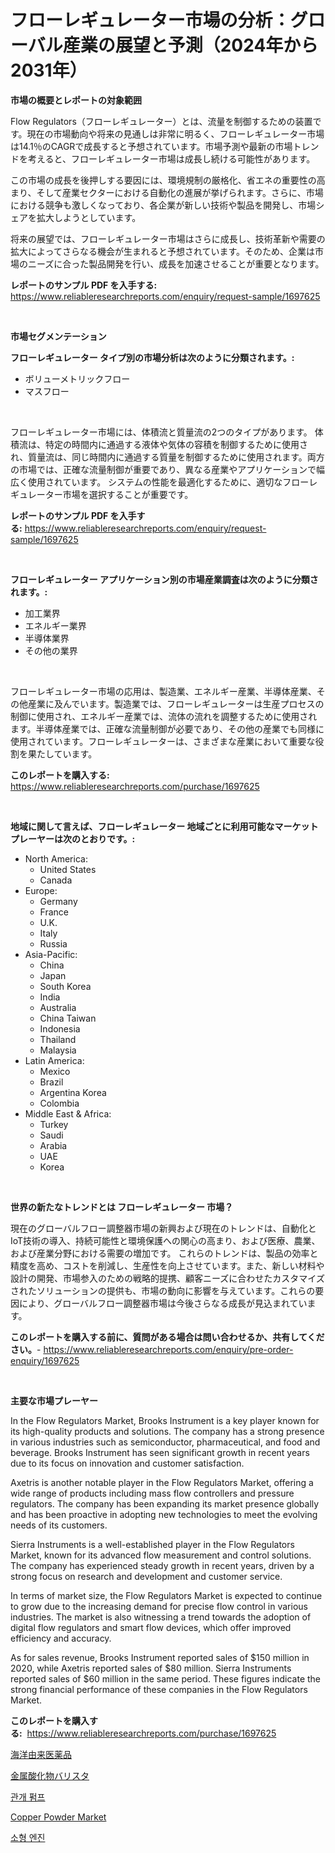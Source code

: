 <p><h1>フローレギュレーター市場の分析：グローバル産業の展望と予測（2024年から2031年）</h1></p><p><strong>市場の概要とレポートの対象範囲</strong></p>
<p><p>Flow Regulators（フローレギュレーター）とは、流量を制御するための装置です。現在の市場動向や将来の見通しは非常に明るく、フローレギュレーター市場は14.1％のCAGRで成長すると予想されています。市場予測や最新の市場トレンドを考えると、フローレギュレーター市場は成長し続ける可能性があります。</p><p>この市場の成長を後押しする要因には、環境規制の厳格化、省エネの重要性の高まり、そして産業セクターにおける自動化の進展が挙げられます。さらに、市場における競争も激しくなっており、各企業が新しい技術や製品を開発し、市場シェアを拡大しようとしています。</p><p>将来の展望では、フローレギュレーター市場はさらに成長し、技術革新や需要の拡大によってさらなる機会が生まれると予想されています。そのため、企業は市場のニーズに合った製品開発を行い、成長を加速させることが重要となります。</p></p>
<p><strong>レポートのサンプル PDF を入手する:</strong> <a href="https://www.reliableresearchreports.com/enquiry/request-sample/1697625">https://www.reliableresearchreports.com/enquiry/request-sample/1697625</a></p>
<p>&nbsp;</p>
<p><strong>市場セグメンテーション</strong></p>
<p><strong>フローレギュレーター タイプ別の市場分析は次のように分類されます。:</strong></p>
<p><ul><li>ボリューメトリックフロー</li><li>マスフロー</li></ul></p>
<p>&nbsp;</p>
<p><p>フローレギュレーター市場には、体積流と質量流の2つのタイプがあります。 体積流は、特定の時間内に通過する液体や気体の容積を制御するために使用され、質量流は、同じ時間内に通過する質量を制御するために使用されます。両方の市場では、正確な流量制御が重要であり、異なる産業やアプリケーションで幅広く使用されています。 システムの性能を最適化するために、適切なフローレギュレーター市場を選択することが重要です。</p></p>
<p><strong>レポートのサンプル PDF を入手する:</strong>&nbsp;<a href="https://www.reliableresearchreports.com/enquiry/request-sample/1697625">https://www.reliableresearchreports.com/enquiry/request-sample/1697625</a></p>
<p>&nbsp;</p>
<p><strong> フローレギュレーター アプリケーション別の市場産業調査は次のように分類されます。:</strong></p>
<p><ul><li>加工業界</li><li>エネルギー業界</li><li>半導体業界</li><li>その他の業界</li></ul></p>
<p>&nbsp;</p>
<p><p>フローレギュレーター市場の応用は、製造業、エネルギー産業、半導体産業、その他産業に及んでいます。製造業では、フローレギュレーターは生産プロセスの制御に使用され、エネルギー産業では、流体の流れを調整するために使用されます。半導体産業では、正確な流量制御が必要であり、その他の産業でも同様に使用されています。フローレギュレーターは、さまざまな産業において重要な役割を果たしています。</p></p>
<p><strong>このレポートを購入する:</strong>&nbsp; <a href="https://www.reliableresearchreports.com/purchase/1697625">https://www.reliableresearchreports.com/purchase/1697625</a></p>
<p>&nbsp;</p>
<p><strong>地域に関して言えば、フローレギュレーター 地域ごとに利用可能なマーケットプレーヤーは次のとおりです。:</strong></p>
<p><ul>
    <li>
        North America:
        <ul>
            <li>United States</li>
            <li>Canada</li>
        </ul>
    </li>
    <li>
        Europe:
        <ul>
            <li>Germany</li>
            <li>France</li>
            <li>U.K.</li>
            <li>Italy</li>
            <li>Russia</li>
        </ul>
    </li>
    <li>
        Asia-Pacific:
        <ul>
            <li>China</li>
            <li>Japan</li>
            <li>South Korea</li>
            <li>India</li>
            <li>Australia</li>
            <li>China Taiwan</li>
            <li>Indonesia</li>
            <li>Thailand</li>
            <li>Malaysia</li>
        </ul>
    </li>
    <li>
        Latin America:
        <ul>
            <li>Mexico</li>
            <li>Brazil</li>
            <li>Argentina Korea</li>
            <li>Colombia</li>
        </ul>
    </li>
    <li>
        Middle East & Africa:
        <ul>
            <li>Turkey</li>
            <li>Saudi</li>
            <li>Arabia</li>
            <li>UAE</li>
            <li>Korea</li>
        </ul>
    </li>
    </ul></p>
<p>&nbsp;</p>
<p><strong>世界の新たなトレンドとは フローレギュレーター 市場？</strong></p>
<p><p>現在のグローバルフロー調整器市場の新興および現在のトレンドは、自動化とIoT技術の導入、持続可能性と環境保護への関心の高まり、および医療、農業、および産業分野における需要の増加です。 これらのトレンドは、製品の効率と精度を高め、コストを削減し、生産性を向上させています。また、新しい材料や設計の開発、市場参入のための戦略的提携、顧客ニーズに合わせたカスタマイズされたソリューションの提供も、市場の動向に影響を与えています。これらの要因により、グローバルフロー調整器市場は今後さらなる成長が見込まれています。</p></p>
<p><strong>このレポートを購入する前に、質問がある場合は問い合わせるか、共有してください。</strong>- <a href="https://www.reliableresearchreports.com/enquiry/pre-order-enquiry/1697625">https://www.reliableresearchreports.com/enquiry/pre-order-enquiry/1697625</a></p>
<p>&nbsp;</p>
<p><strong>主要な市場プレーヤー</strong></p>
<p><p>In the Flow Regulators Market, Brooks Instrument is a key player known for its high-quality products and solutions. The company has a strong presence in various industries such as semiconductor, pharmaceutical, and food and beverage. Brooks Instrument has seen significant growth in recent years due to its focus on innovation and customer satisfaction.</p><p>Axetris is another notable player in the Flow Regulators Market, offering a wide range of products including mass flow controllers and pressure regulators. The company has been expanding its market presence globally and has been proactive in adopting new technologies to meet the evolving needs of its customers.</p><p>Sierra Instruments is a well-established player in the Flow Regulators Market, known for its advanced flow measurement and control solutions. The company has experienced steady growth in recent years, driven by a strong focus on research and development and customer service.</p><p>In terms of market size, the Flow Regulators Market is expected to continue to grow due to the increasing demand for precise flow control in various industries. The market is also witnessing a trend towards the adoption of digital flow regulators and smart flow devices, which offer improved efficiency and accuracy.</p><p>As for sales revenue, Brooks Instrument reported sales of $150 million in 2020, while Axetris reported sales of $80 million. Sierra Instruments reported sales of $60 million in the same period. These figures indicate the strong financial performance of these companies in the Flow Regulators Market.</p></p>
<p><strong>このレポートを購入する:</strong>&nbsp;&nbsp;<a href="https://www.reliableresearchreports.com/purchase/1697625">https://www.reliableresearchreports.com/purchase/1697625</a></p>
<p><p><a href="https://medium.com/@alliegrater55/%E6%B5%B7%E6%B4%8B%E7%94%B1%E6%9D%A5%E3%81%AE%E5%8C%BB%E8%96%AC%E5%93%81%E5%B8%82%E5%A0%B4%E5%88%86%E6%9E%90-%E3%81%9D%E3%81%AEcagr-%E5%B8%82%E5%A0%B4%E3%82%BB%E3%82%B0%E3%83%A1%E3%83%B3%E3%83%86%E3%83%BC%E3%82%B7%E3%83%A7%E3%83%B3-%E3%81%8A%E3%82%88%E3%81%B3%E3%82%B0%E3%83%AD%E3%83%BC%E3%83%90%E3%83%AB%E7%94%A3%E6%A5%AD%E6%A6%82%E6%B3%81-dc64999c175b">海洋由来医薬品</a></p><p><a href="https://medium.com/@frankfurter35566/%E9%87%91%E5%B1%9E%E9%85%B8%E5%8C%96%E7%89%A9%E3%83%90%E3%83%AA%E3%82%B9%E3%82%BF%E5%B8%82%E5%A0%B4-%E7%A8%AE%E9%A1%9E-%E7%94%A8%E9%80%94-%E5%9C%B0%E7%90%86%E3%81%AB%E3%82%88%E3%82%8B%E5%8C%85%E6%8B%AC%E7%9A%84%E3%81%AA%E8%A9%95%E4%BE%A1-4367a331976e">金属酸化物バリスタ</a></p><p><a href="https://medium.com/@fredajerde/quot-2024-2031%EB%85%84-%EA%B8%B0%EA%B0%84%EC%97%90-%EB%8C%80%ED%95%9C-%EA%B4%80%EA%B0%9C-%ED%8E%8C%ED%94%84-%EC%8B%9C%EC%9E%A5-%EB%8F%99%ED%96%A5-%EB%B0%8F-%EC%8B%9C%EC%9E%A5-%EB%B6%84%EC%84%9D-%EC%98%88%EC%B8%A1-quot-4122a000a917">관개 펌프</a></p><p><a href="https://github.com/Sinjinluong3e0awx2m195k76/Market-Research-Report-List-1/blob/main/copper-powder-market.md">Copper Powder Market</a></p><p><a href="https://medium.com/@fredajerde/%EC%86%8C%ED%98%95-%EC%97%94%EC%A7%84-%EC%8B%9C%EC%9E%A5%EC%9D%98-%ED%86%B5%EC%B0%B0-%EC%8B%9C%EC%9E%A5-%EB%8F%99%ED%96%A5-%EC%84%B1%EC%9E%A5-2024%EB%85%84%EB%B6%80%ED%84%B0-2031%EB%85%84%EA%B9%8C%EC%A7%80%EC%9D%98-%EC%98%88%EC%B8%A1-91af203cf0b0">소형 엔진</a></p></p>